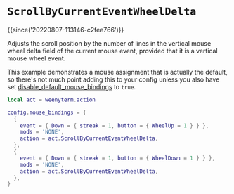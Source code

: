 # `ScrollByCurrentEventWheelDelta`

{{since('20220807-113146-c2fee766')}}

Adjusts the scroll position by the number of lines in the vertical mouse
wheel delta field of the current mouse event, provided that it is a
vertical mouse wheel event.

This example demonstrates a mouse assignment that is actually the default, so
there's not much point adding this to your config unless you also have set
[disable_default_mouse_bindings](../config/disable_default_mouse_bindings.md)
to `true`.

```lua
local act = weenyterm.action

config.mouse_bindings = {
  {
    event = { Down = { streak = 1, button = { WheelUp = 1 } } },
    mods = 'NONE',
    action = act.ScrollByCurrentEventWheelDelta,
  },
  {
    event = { Down = { streak = 1, button = { WheelDown = 1 } } },
    mods = 'NONE',
    action = act.ScrollByCurrentEventWheelDelta,
  },
}
```

